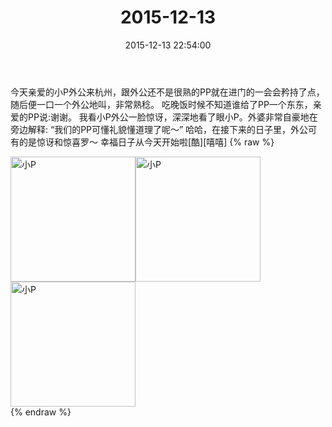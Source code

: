 ﻿---
title: "2015-12-13"
date: 2015-12-13 22:54:00
tags: 文字
categories: 妈妈
---
今天亲爱的小P外公来杭州，跟外公还不是很熟的PP就在进门的一会会矜持了点，随后便一口一个外公地叫，非常熟稔。
吃晚饭时候不知道谁给了PP一个东东，亲爱的PP说:谢谢。
我看小P外公一脸惊讶，深深地看了眼小P。外婆非常自豪地在旁边解释:
“我们的PP可懂礼貌懂道理了呢～”
哈哈，在接下来的日子里，外公可有的是惊讶和惊喜罗～
幸福日子从今天开始啦[酷][嘻嘻]
{% raw %}
<div style="width:500 px">
<div style="float:left; width:100 px"><img src="/images/微信图片_20171012113606.jpg" width="200" alt="小P"></div>
<div style="float:left; width:100 px"><img src="/images/微信图片_20171012113615.jpg" width="200" alt="小P"></div>
<div style="float:left; width:100 px"><img src="/images/微信图片_20171012113624.jpg" width="200" alt="小P"></div>
<div style="clear:both"></div>
</div>
{% endraw %}